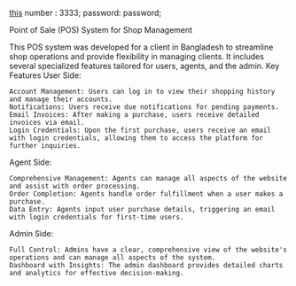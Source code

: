 [this](https://www.impos.thisismahfuz.com/) 
number : 3333; password: password;

Point of Sale (POS) System for Shop Management

This POS system was developed for a client in Bangladesh to streamline shop operations and provide flexibility in managing clients. It includes several specialized features tailored for users, agents, and the admin.
Key Features
User Side:

    Account Management: Users can log in to view their shopping history and manage their accounts.
    Notifications: Users receive due notifications for pending payments.
    Email Invoices: After making a purchase, users receive detailed invoices via email.
    Login Credentials: Upon the first purchase, users receive an email with login credentials, allowing them to access the platform for further inquiries.

Agent Side:

    Comprehensive Management: Agents can manage all aspects of the website and assist with order processing.
    Order Completion: Agents handle order fulfillment when a user makes a purchase.
    Data Entry: Agents input user purchase details, triggering an email with login credentials for first-time users.

Admin Side:

    Full Control: Admins have a clear, comprehensive view of the website's operations and can manage all aspects of the system.
    Dashboard with Insights: The admin dashboard provides detailed charts and analytics for effective decision-making.
